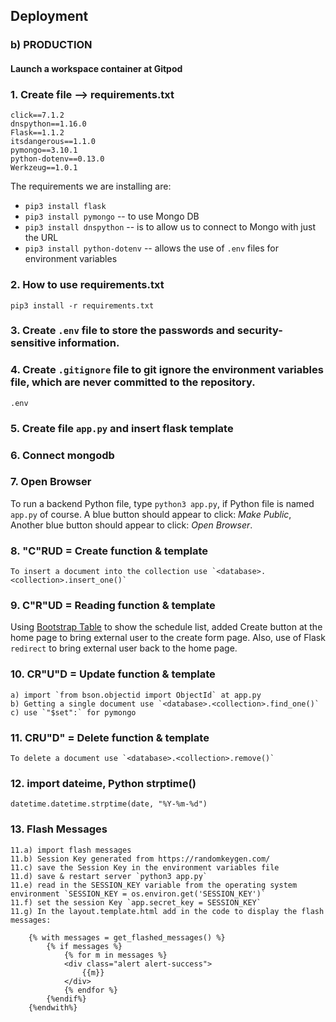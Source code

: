 ## Deployment 

### b) PRODUCTION

#### Launch a workspace container at Gitpod

### 1. Create file --> requirements.txt  

```
click==7.1.2
dnspython==1.16.0
Flask==1.1.2
itsdangerous==1.1.0
pymongo==3.10.1
python-dotenv==0.13.0
Werkzeug==1.0.1
```

The requirements we are installing are:

* `pip3 install flask`
* `pip3 install pymongo` -- to use Mongo DB
* `pip3 install dnspython` -- is to allow us to connect to Mongo with just the URL
* `pip3 install python-dotenv` -- allows the use of `.env` files for environment variables

### 2. How to use requirements.txt
```
pip3 install -r requirements.txt
```
### 3. Create `.env` file to store the passwords and security-sensitive information.
### 4. Create `.gitignore` file to git ignore the environment variables file, which are never committed to the repository.
```
.env
```
### 5. Create file `app.py` and insert flask template

### 6. Connect mongodb 

### 7. Open Browser
To run a backend Python file, type `python3 app.py`, if Python file is named `app.py` of course.
A blue button should appear to click: *Make Public*,
Another blue button should appear to click: *Open Browser*.

### 8. "C"RUD = Create function & template
```
To insert a document into the collection use `<database>.<collection>.insert_one()`
```

### 9. C"R"UD = Reading function & template
Using <a href="https://getbootstrap.com/docs/4.4/content/tables/">Bootstrap Table</a> to show the schedule list, added Create button at the home page to bring external user to the create form page. Also, use of Flask `redirect` to bring external user back to the home page. 

### 10. CR"U"D = Update function & template
```
a) import `from bson.objectid import ObjectId` at app.py
b) Getting a single document use `<database>.<collection>.find_one()`
c) use `"$set":` for pymongo 
```

### 11. CRU"D" = Delete function & template
```
To delete a document use `<database>.<collection>.remove()`
```

### 12. import dateime, Python strptime()
```datetime.datetime.strptime(date, "%Y-%m-%d")```

### 13. Flash Messages 
```
11.a) import flash messages
11.b) Session Key generated from https://randomkeygen.com/
11.c) save the Session Key in the environment variables file 
11.d) save & restart server `python3 app.py`
11.e) read in the SESSION_KEY variable from the operating system environment `SESSION_KEY = os.environ.get('SESSION_KEY')`
11.f) set the session Key `app.secret_key = SESSION_KEY`
11.g) In the layout.template.html add in the code to display the flash messages:

    {% with messages = get_flashed_messages() %}
        {% if messages %}
            {% for m in messages %}
            <div class="alert alert-success">
                {{m}}
            </div>
            {% endfor %}
        {%endif%}
    {%endwith%}
```







